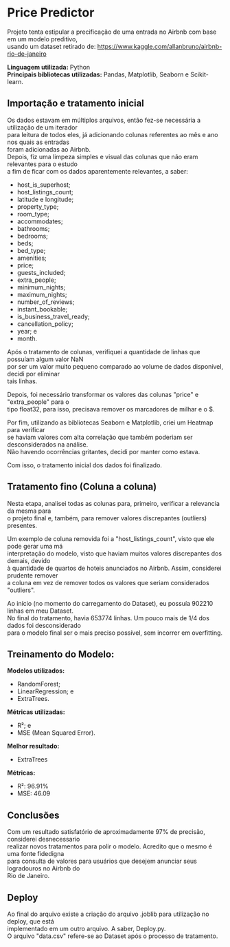 # Price Predictor

Projeto tenta estipular a precificação de uma entrada no Airbnb com base em um modelo preditivo, <br>
usando um dataset retirado de: https://www.kaggle.com/allanbruno/airbnb-rio-de-janeiro <br>

**Linguagem utilizada:** Python<br>
**Principais bibliotecas utilizadas:** Pandas, Matplotlib, Seaborn e Scikit-learn.

## Importação e tratamento inicial
Os dados estavam em múltiplos arquivos, então fez-se necessária a utilização de um iterador<br>
para leitura de todos eles, já adicionando colunas referentes ao mês e ano nos quais as entradas<br>
foram adicionadas ao Airbnb.<br>
Depois, fiz uma limpeza simples e visual das colunas que não eram relevantes para o estudo<br>
a fim de ficar com os dados aparentemente relevantes, a saber:<br>
- host_is_superhost;
- host_listings_count;
- latitude e longitude;
- property_type;
- room_type;
- accommodates;
- bathrooms;
- bedrooms;
- beds;
- bed_type;
- amenities;
- price;
- guests_included;
- extra_people;
- minimum_nights;
- maximum_nights;
- number_of_reviews;
- instant_bookable;
- is_business_travel_ready;
- cancellation_policy;
- year; e
- month.

Após o tratamento de colunas, verifiquei a quantidade de linhas que possuíam algum valor NaN<br>
por ser um valor muito pequeno comparado ao volume de dados disponível, decidi por eliminar<br>
tais linhas.

Depois, foi necessário transformar os valores das colunas "price" e "extra_people" para o<br>
tipo float32, para isso, precisava remover os marcadores de milhar e o $.

Por fim, utilizando as bibliotecas Seaborn e Matplotlib, criei um Heatmap para verificar<br>
se haviam valores com alta correlação que também poderiam ser desconsiderados na análise.<br>
Não havendo ocorrências gritantes, decidi por manter como estava.

Com isso, o tratamento inicial dos dados foi finalizado.

## Tratamento fino (Coluna a coluna)
Nesta etapa, analisei todas as colunas para, primeiro, verificar a relevancia da mesma para<br>
o projeto final e, também, para remover valores discrepantes (outliers) presentes.

Um exemplo de coluna removida foi a "host_listings_count", visto que ele pode gerar uma má<br>
interpretação do modelo, visto que haviam muitos valores discrepantes dos demais, devido<br>
à quantidade de quartos de hoteis anunciados no Airbnb. Assim, considerei prudente remover<br>
a coluna em vez de remover todos os valores que seriam considerados "outliers".

Ao início (no momento do carregamento do Dataset), eu possuía 902210 linhas em meu Dataset.<br>
No final do tratamento, havia 653774 linhas. Um pouco mais de 1/4 dos dados foi desconsiderado<br>
para o modelo final ser o mais preciso possível, sem incorrer em overfitting.

## Treinamento do Modelo:
**Modelos utilizados:**
- RandomForest;
- LinearRegression; e
- ExtraTrees.

**Métricas utilizadas:**
- R²; e
- MSE (Mean Squared Error).


**Melhor resultado:**
- ExtraTrees

**Métricas:**
- R²: 96.91%
- MSE: 46.09

## Conclusões
Com um resultado satisfatório de aproximadamente 97% de precisão, considerei desnecessario<br>
realizar novos tratamentos para polir o modelo. Acredito que o mesmo é uma fonte fidedigna<br>
para consulta de valores para usuários que desejem anunciar seus logradouros no Airbnb do<br>
Rio de Janeiro.

## Deploy
Ao final do arquivo existe a criação do arquivo .joblib para utilização no deploy, que está<br>
implementado em um outro arquivo. A saber, Deploy.py.<br>
O arquivo "data.csv" refere-se ao Dataset após o processo de tratamento.
